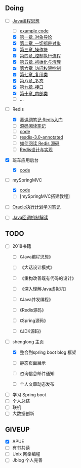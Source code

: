 ## Doing
- [ ] [Java编程思想](./ThinkInJava/ThinkInJava.md) 
  - [ ] [example code](https://github.com/BruceEckel/TIJ4-code)
  - [x] [第一章_对象导论](./ThinkInJava/第一章_对象导论.md)
  - [x] [第二章_一切都是对象](./ThinkInJava/第二章_一切都是对象.md)
  - [x] [第三章_操作符](./ThinkInJava/第三章_操作符.md)
  - [x] [第四章_控制执行流程](./ThinkInJava/第四章_控制执行流程.md)
  - [x] [第五章_初始化与清理](./ThinkInJava/第五章_初始化与清理.md)
  - [x] [第六章_访问权限控制](./ThinkInJava/第六章_访问权限控制.md)
  - [x] [第七章_复用类](./ThinkInJava/第七章_复用类.md)
  - [x] [第八章_多态](./ThinkInJava/第八章_多态.md)
  - [x] [第九章_接口](./ThinkInJava/第九章_接口.md)
  - [x] [第十章_内部类](./ThinkInJava/第十章_内部类.md)
  - [ ] ...
  
- [ ] Redis
  - [x] [慕课网笔记:Redis入门](./Redis/Redis入门.md)
  - [ ] [源码阅读笔记](./Redis/Redis源码阅读笔记.md)
  - [ ] [code](https://github.com/antirez/redis)
  - [ ] [resdis-3.0-annotated](https://github.com/huangz1990/redis-3.0-annotated)
  - [ ] [如何阅读 Redis 源码](http://blog.huangz.me/diary/2014/how-to-read-redis-source-code.html)
  - [ ] [Redis设计与实现](http://redisbook.com/)
- [x] 班车应用后台
  - [x] [code](https://github.com/lyk2655/BusServer.git)

- [ ] mySpringMVC
  - [x] [code](https://github.com/lyk2655/mySpringMVC.git)
  - [ ] [mySpringMVC搭建教程]
  
- [ ] [Oracle执行计划学习笔记](./Oracle执行计划.md)

- [ ] [Java回调机制解读](./notes/Java回调机制解读.md)
## TODO
- [ ] 2018书籍
  - [ ] 《Java编程思想》
  - [ ] 《大话设计模式》
  - [ ] 《重构改善既有代码的设计》
  - [ ] 《深入理解Java虚拟机》
  - [ ] 《Java并发编程》
  - [ ] 《Redis源码》 
  - [ ] 《Spring源码》
  - [ ] 《JDK源码》
  
  
- [ ] shenglong 主页
  - [x] 整合到spring boot blog 框架 
  - [ ] 静态页面展示
  - [ ] 咨询信息邮件通知
  - [ ] 个人文章动态发布
  
  
- [ ] 学习 Spring boot
- [ ] 个人总结
- [ ] 联机
- [ ] 大数据创新

## GIVEUP
- [x] APUE
- [ ] 有书共读
- [ ] Unix 网络编程
- [ ] Jblog 个人完善
